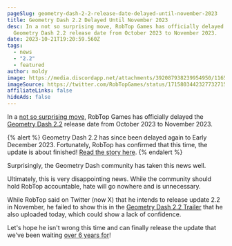 ```yaml
---
pageSlug: geometry-dash-2-2-release-date-delayed-until-november-2023
title: Geometry Dash 2.2 Delayed Until November 2023
desc: In a not so surprising move, RobTop Games has officially delayed the
  Geometry Dash 2.2 release date from October 2023 to November 2023.
date: 2023-10-21T19:20:59.560Z
tags:
  - news
  - "2.2"
  - featured
author: moldy
image: https://media.discordapp.net/attachments/392087938239954950/1165369537525465108/image.png?ex=654699f5&is=653424f5&hm=9665ce32a7f95f023e48e81e89f9fd2958aff854f71af6be3ad4370ee77b39c6&=&width=912&height=480
imageSource: https://twitter.com/RobTopGames/status/1715803442327732715
affiliateLinks: false
hideAds: false
---
```

In a [not so surprising move](/posts/geometry-dash-2-2-release-date-likely-to-be-delayed-due-to-server-issues/), RobTop Games has officially delayed the [Geometry Dash 2.2](/categories/2.2/) release date from October 2023 to November 2023.

{% alert %}
Geometry Dash 2.2 has since been delayed again to Early December 2023. Fortunately, RobTop has confirmed that this time, the update is about finished! [Read the story here](/posts/geometry-dash-2-2-is-finished-release-scheduled-for-early-december/).
{% endalert %}

Surprisingly, the Geometry Dash community has taken this news well.

Ultimately, this is very disappointing news. While the community should hold RobTop accountable, hate will go nowhere and is unnecessary.

While RobTop said on Twitter (now X) that he intends to release update 2.2 in November, he failed to show this in the [Geometry Dash 2.2 Trailer](/posts/geometry-dash-2-2-trailer-released-by-robtop/) that he also uploaded today, which could show a lack of confidence.

Let's hope he isn't wrong this time and can finally release the update that we've been waiting [over 6 years for](/posts/geometry-dash-2-2-wait-turns-6-years-old/)!